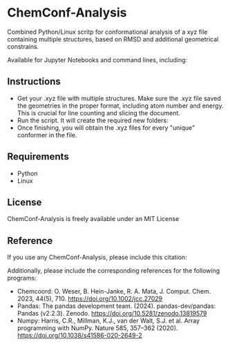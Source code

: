 # ChemConf-Analysis
Combined Python/Linux scritp for conformational analysis of a xyz file containing multiple structures, based on RMSD and additional geometrical constrains.

Available for Jupyter Notebooks and command lines, including:

## Instructions

- Get your .xyz file with multiple structures. Make sure the .xyz file saved the geometries in the proper format, including atom number and energy. This is crucial for line counting and slicing the document.
- Run the script. It will create the required new folders:
- Once finishing, you will obtain the .xyz files for every "unique" conformer in the file.

## Requirements
- Python
- Linux

## License
ChemConf-Analysis is freely available under an MIT License

## Reference
If you use any ChemConf-Analysis, please include this citation:

Additionally, please include the corresponding references for the following programs:
- Chemcoord: O. Weser, B. Hein-Janke, R. A. Mata, J. Comput. Chem. 2023, 44(5), 710. https://doi.org/10.1002/jcc.27029 
- Pandas: The pandas development team. (2024). pandas-dev/pandas: Pandas (v2.2.3). Zenodo. https://doi.org/10.5281/zenodo.13819579
- Numpy: Harris, C.R., Millman, K.J., van der Walt, S.J. et al. Array programming with NumPy. Nature 585, 357–362 (2020). https://doi.org/10.1038/s41586-020-2649-2
